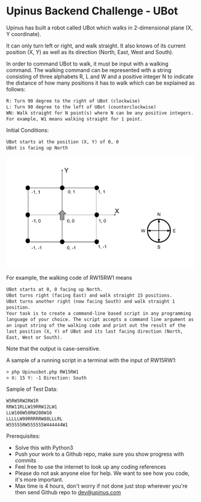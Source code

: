 # Upinus Backend Challenge - UBot

Upinus has built a robot called UBot which walks in 2-dimensional plane (X, Y coordinate).

It can only turn left or right, and walk straight.
It also knows of its current position (X, Y) as well as its direction (North, East, West and South).

In order to command UBot to walk, it must be input with a walking command. The walking command can be represented with a string consisting of three alphabets R, L and W and a positive integer N to indicate the distance of how many positions it has to walk which can be explained as follows:

```
R: Turn 90 degree to the right of UBot (clockwise)
L: Turn 90 degree to the left of UBot (counterclockwise)
WN: Walk straight for N point(s) where N can be any positive integers. For example, W1 means walking straight for 1 point.
```

Initial Conditions:

```
UBot starts at the position (X, Y) of 0, 0
UBot is facing up North
```

![UBot Diagram](./upinus-bot-diagram.png)


For example, the walking code of RW15RW1 means

```
UBot starts at 0, 0 facing up North.
UBot turns right (facing East) and walk straight 15 positions.
UBot turns another right (now facing South) and walk straight 1 position.
Your task is to create a command-line based script in any programming language of your choice. The script accepts a command line argument as an input string of the walking code and print out the result of the last position (X, Y) of UBot and its last facing direction (North, East, West or South).
```

Note that the output is case-sensitive.

A sample of a running script in a terminal with the input of RW15RW1:

```
> php Upinusbot.php RW15RW1
> X: 15 Y: -1 Direction: South
```

Sample of Test Data:

```
W5RW5RW2RW1R
RRW11RLLW19RRW12LW1
LLW100W50RW200W10
LLLLLW99RRRRRW88LLLRL
W55555RW555555W444444W1
```

Prerequisites:

- Solve this with Python3
- Push your work to a Github repo, make sure you show progress with commits
- Feel free to use the internet to look up any coding references
- Please do not ask anyone else for help. We want to see how you code, it's more important.
- Max time is 4 hours, don't worry if not done just stop wherever you're then send Github repo to dev@upinus.com